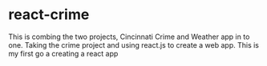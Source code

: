 # react-crime
This is combing the two projects, Cincinnati Crime and Weather app in to one. Taking the crime project and using react.js to create a web app. This is my first go a creating a react app
